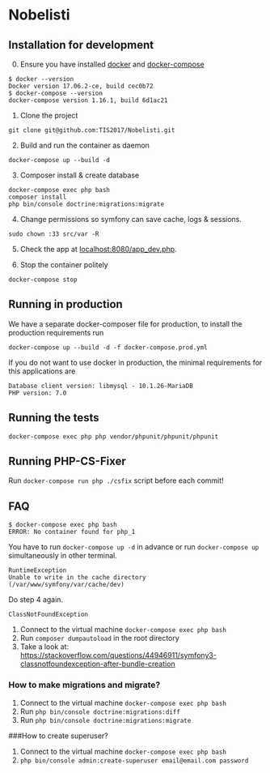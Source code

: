 # Nobelisti

## Installation for development

0. Ensure you have installed [docker](https://docs.docker.com/engine/installation/) and [docker-compose](https://docs.docker.com/compose/install/)
```
$ docker --version
Docker version 17.06.2-ce, build cec0b72
$ docker-compose --version
docker-compose version 1.16.1, build 6d1ac21
```

1. Clone the project
```
git clone git@github.com:TIS2017/Nobelisti.git
```

2. Build and run the container as daemon
```
docker-compose up --build -d
```

3. Composer install & create database
```
docker-compose exec php bash
composer install
php bin/console doctrine:migrations:migrate
```

4. Change permissions so symfony can save cache, logs & sessions.
```
sudo chown :33 src/var -R
```

5. Check the app at [localhost:8080/app_dev.php](http://localhost:8080/app_dev.php).

6. Stop the container politely
```
docker-compose stop
```

## Running in production

We have a separate docker-composer file for production,
to install the production requirements run

```
docker-compose up --build -d -f docker-compose.prod.yml

```

If you do not want to use docker in production, the minimal requirements for this applications are

```
Database client version: libmysql - 10.1.26-MariaDB
PHP version: 7.0
```

## Running the tests
```
docker-compose exec php php vendor/phpunit/phpunit/phpunit
```

## Running PHP-CS-Fixer

Run `docker-compose run php ./csfix` script before each commit!

## FAQ

```
$ docker-compose exec php bash
ERROR: No container found for php_1
```
You have to run `docker-compose up -d` in advance or run `docker-compose up` simultaneously in other terminal.


```
RuntimeException
Unable to write in the cache directory (/var/www/symfony/var/cache/dev)
```
Do step 4 again.


```
ClassNotFoundException

```
1. Connect to the virtual machine `docker-compose exec php bash`
2. Run `composer dumpautoload` in the root directory
3. Take a look at: https://stackoverflow.com/questions/44946911/symfony3-classnotfoundexception-after-bundle-creation

### How to make migrations and migrate?
1. Connect to the virtual machine `docker-compose exec php bash`
2. Run `php bin/console doctrine:migrations:diff`
3. Run `php bin/console doctrine:migrations:migrate`

###How to create superuser?
1. Connect to the virtual machine `docker-compose exec php bash`
2. `php bin/console admin:create-superuser email@email.com password`
